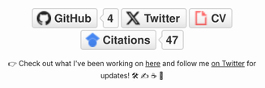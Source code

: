 <p align="center">
	<a href="https://github.com/rcallagh"><img src="imgs/github.svg" alt="GitHub"></a>
	<a href="https://twitter.com/RossCallaghan"><img src="imgs/twitter.svg" alt="Twitter"></a>
	<a href="https://rcallagh.github.io"><img src="imgs/cv.svg" alt="Curriculum Vitae"></a>
	<a href="https://scholar.google.com/citations?user=EZhKKaYAAAAJ&hl=en"><img src="imgs/citations.svg" alt="Citations"></a>
</p>

<p align="center">👉 Check out what I've been working on 
	<a href="https://rcallagh.github.io">here</a> and follow me <a href="https://twitter.com/RossCallaghan">on Twitter</a> for updates! 🛠️ ✍️ ☕ 🚀
</p>
